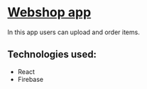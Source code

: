 # [Webshop app](https://charlzzdev-webshop.firebaseapp.com/)
In this app users can upload and order items.
## Technologies used:
* React
* Firebase
